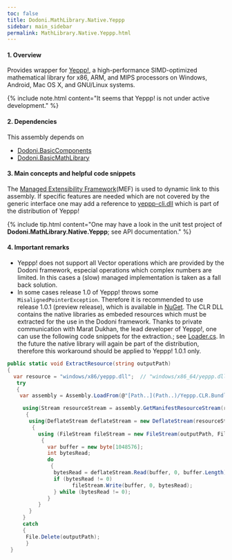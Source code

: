 ```yaml
---
toc: false
title: Dodoni.MathLibrary.Native.Yeppp
sidebar: main_sidebar
permalink: MathLibrary.Native.Yeppp.html
---
```


#### 1. Overview
Provides wrapper for [Yeppp!](https://bitbucket.org/MDukhan/yeppp),  a high-performance SIMD-optimized mathematical library for x86, ARM, and MIPS processors on Windows, Android, Mac OS X, and GNU/Linux systems.

{% include note.html content="It seems that Yeppp! is not under active development." %}

#### 2. Dependencies
This assembly depends on 
* [Dodoni.BasicComponents](BasicComponents)
* [Dodoni.BasicMathLibrary](BasicMathLibrary)

#### 3. Main concepts and helpful code snippets
The [Managed Extensibility Framework](https://docs.microsoft.com/en-us/dotnet/framework/mef/index)(MEF) is used to dynamic link to this assembly. If specific features are needed which are not covered by the generic interface one may add a reference to [yeppp-cli.dll](http://docs.yeppp.info/cs/index.html#GettingStarted) which is part of the distribution of Yeppp! 

{% include tip.html content="One may have a look in the unit test project 
of **Dodoni.MathLibrary.Native.Yeppp**; see API documentation." %}


#### 4. Important remarks
* Yeppp! does not support all Vector operations which are provided by the Dodoni framework, especial operations which complex numbers are limited. In this cases a (slow) managed implementation is taken as a fall back solution. 
* In some cases release 1.0 of Yeppp! throws some `MisalignedPointerException`. Therefore it is recommended to use release 1.0.1 (preview release), which is available in [NuGet](https://www.nuget.org/). The CLR DLL contains the native libraries as embeded resources which must be extracted for the use in the Dodoni framework. Thanks to private communication with Marat Dukhan, the lead developer of Yeppp!, one can use the following code snippets for the extraction.; see [Loader.cs](https://bitbucket.org/MDukhan/yeppp/src/b8db687e912bbd7e2a26dd93c348ef2d7a5febdc/bindings/clr/sources-csharp/library/Loader.cs?at=default#cl-183). In the future the native library will again be part of the distribution, therefore this workaround should be applied to Yeppp! 1.0.1 only.

``` csharp
public static void ExtractResource(string outputPath)
{
  var resource = "windows/x86/yeppp.dll";  // "windows/x86_64/yeppp.dll";
   try
   {
    var assembly = Assembly.LoadFrom(@"[Path..](Path..)/Yeppp.CLR.Bundle.dll");

     using(Stream resourceStream = assembly.GetManifestResourceStream(resource))
      {
       using(DeflateStream deflateStream = new DeflateStream(resourceStream,CompressionMode.Decompress))
        {
          using (FileStream fileStream = new FileStream(outputPath, FileMode.CreateNew, FileAccess.Write, FileShare.None))
           {
             var buffer = new byte[1048576];
             int bytesRead;
             do
              {
               bytesRead = deflateStream.Read(buffer, 0, buffer.Length);
               if (bytesRead != 0)
                     fileStream.Write(buffer, 0, bytesRead);
               } while (bytesRead != 0);
             }
          }
       }
     }
     catch
     {
      File.Delete(outputPath);
      }
 }
```

